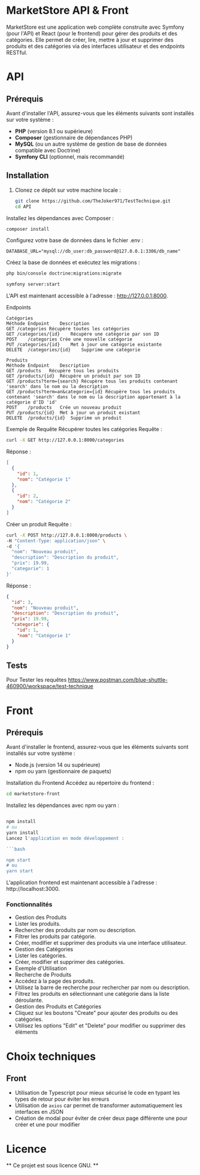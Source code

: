 # MarketStore API & Front

MarketStore est une application web complète construite avec Symfony (pour l'API) et React (pour le frontend) pour gérer des produits et des catégories. Elle permet de créer, lire, mettre à jour et supprimer des produits et des catégories via des interfaces utilisateur et des endpoints RESTful.


# API

## Prérequis

Avant d'installer l'API, assurez-vous que les éléments suivants sont installés sur votre système :

- **PHP** (version 8.1 ou supérieure)
- **Composer** (gestionnaire de dépendances PHP)
- **MySQL** (ou un autre système de gestion de base de données compatible avec Doctrine)
- **Symfony CLI** (optionnel, mais recommandé)

## Installation

1. Clonez ce dépôt sur votre machine locale :

   ```bash
   git clone https://github.com/TheJoker971/TestTechnique.git
   cd API

Installez les dépendances avec Composer :

```bash
composer install
```
Configurez votre base de données dans le fichier .env :

```env
DATABASE_URL="mysql://db_user:db_password@127.0.0.1:3306/db_name"
```

Créez la base de données et exécutez les migrations :
```bash
php bin/console doctrine:migrations:migrate
```


```bash
symfony server:start
```

L'API est maintenant accessible à l'adresse : http://127.0.0.1:8000.

Endpoints
```
Catégories
Méthode	Endpoint	Description
GET	/categories	Récupère toutes les catégories
GET	/categories/{id}	Récupère une catégorie par son ID
POST	/categories	Crée une nouvelle catégorie
PUT	/categories/{id}	Met à jour une catégorie existante
DELETE	/categories/{id}	Supprime une catégorie

Produits
Méthode	Endpoint	Description
GET	/products	Récupère tous les produits
GET	/products/{id}	Récupère un produit par son ID
GET /products?term={search} Récupère tous les produits contenant 'search' dans le nom ou la description
GET /products?term=an&categorie={id} Récupère tous les produits contenant 'search' dans le nom ou la description appartenant à la catégorie d'ID 'id'
POST	/products	Crée un nouveau produit
PUT	/products/{id}	Met à jour un produit existant
DELETE	/products/{id}	Supprime un produit
```
Exemple de Requête
Récupérer toutes les catégories
Requête :

```bash
curl -X GET http://127.0.0.1:8000/categories
```

Réponse :

```json
[
  {
    "id": 1,
    "nom": "Catégorie 1"
  },
  {
    "id": 2,
    "nom": "Catégorie 2"
  }
]
```
Créer un produit
Requête :

```bash
curl -X POST http://127.0.0.1:8000/products \
-H "Content-Type: application/json" \
-d '{
  "nom": "Nouveau produit",
  "description": "Description du produit",
  "prix": 19.99,
  "categorie": 1
}'
```
Réponse :

```json
{
  "id": 3,
  "nom": "Nouveau produit",
  "description": "Description du produit",
  "prix": 19.99,
  "categorie": {
    "id": 1,
    "nom": "Catégorie 1"
  }
}
```

## Tests
Pour Tester les requêtes
https://www.postman.com/blue-shuttle-460900/workspace/test-technique


# Front

## Prérequis
Avant d'installer le frontend, assurez-vous que les éléments suivants sont installés sur votre système :

* Node.js (version 14 ou supérieure)
* npm ou yarn (gestionnaire de paquets)

Installation du Frontend
Accédez au répertoire du frontend :

```bash
cd marketstore-front
```
Installez les dépendances avec npm ou yarn :

```bash

npm install
# ou
yarn install
Lancez l'application en mode développement :

```bash

npm start
# ou
yarn start
```

L'application frontend est maintenant accessible à l'adresse : http://localhost:3000.

### Fonctionnalités

* Gestion des Produits
* Lister les produits.
* Rechercher des produits par nom ou description.
* Filtrer les produits par catégorie.
* Créer, modifier et supprimer des produits via une interface utilisateur.
* Gestion des Catégories
* Lister les catégories.
* Créer, modifier et supprimer des catégories.
* Exemple d'Utilisation
* Recherche de Produits
* Accédez à la page des produits.
* Utilisez la barre de recherche pour rechercher par nom ou description.
* Filtrez les produits en sélectionnant une catégorie dans la liste déroulante.
* Gestion des Produits et Catégories
* Cliquez sur les boutons "Create" pour ajouter des produits ou des catégories.
* Utilisez les options "Edit" et "Delete" pour modifier ou supprimer des éléments

# Choix techniques

## Front

- Utilisation de Typescript pour mieux sécurisé le code en typant les types de retour pour éviter les erreurs
- Utilisation de `axios` car permet de transformer automatiquement les interfaces en JSON
- Création de modal pour éviter de créer deux page différente une pour créer et une pour modifier

# Licence
** Ce projet est sous licence GNU. **



